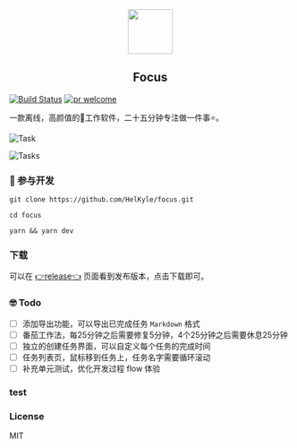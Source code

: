 <div align="center">
	<img src="./resources/icons/256x256.png" width="80" />
	<h2 >Focus</h2>
</div>

[![Build Status](https://www.travis-ci.org/HelKyle/focus.svg?branch=master)](https://www.travis-ci.org/HelKyle/focus)
[![pr welcome](https://img.shields.io/badge/prs-welcome-ff69b4.svg)](https://github.com/HelKyle/focus/pulls)

一款离线，高颜值的🍅工作软件，二十五分钟专注做一件事⭐️。

![Task](./Task.jpg)

![Tasks](./Tasks.jpg)

### 🤝 参与开发

```
git clone https://github.com/HelKyle/focus.git

cd focus

yarn && yarn dev
```

### 下载
可以在 [👉release👈](https://github.com/HelKyle/focus/releases) 页面看到发布版本，点击下载即可。


### 🤓 Todo
- [ ] 添加导出功能，可以导出已完成任务 `Markdown` 格式
- [ ] 番茄工作法，每25分钟之后需要修复5分钟，4个25分钟之后需要休息25分钟
- [ ] 独立的创建任务界面，可以自定义每个任务的完成时间
- [ ] 任务列表页，鼠标移到任务上，任务名字需要循环滚动
- [ ] 补充单元测试，优化开发过程 flow 体验

### test
### License
MIT
